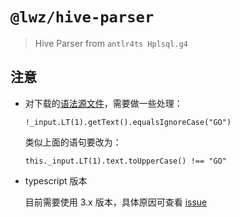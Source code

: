 # `@lwz/hive-parser`

> Hive Parser from `antlr4ts Hplsql.g4`

## 注意

- 对下载的[语法源文件](https://raw.githubusercontent.com/apache/hive/master/hplsql/src/main/antlr4/org/apache/hive/hplsql/Hplsql.g4)，需要做一些处理：

  ```g4
  !_input.LT(1).getText().equalsIgnoreCase("GO")
  ```

  类似上面的语句要改为：

  ```g4
  this._input.LT(1).text.toUpperCase() !== "GO"
  ```

- typescript 版本

  目前需要使用 3.x 版本，具体原因可查看 [issue](https://github.com/tunnelvisionlabs/antlr4ts/issues/485)
